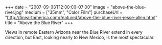 +++
date = "2007-09-03T12:00:00-07:00"
image = "above-the-blue-river.jpg"
medium = ["35mm", "Color Film"]
purchaseUrl = "http://fineartamerica.com/featured/above-the-blue-river-jesse-allen.html"
title = "Above the Blue River"
+++

Views in remote Eastern Arizona near the Blue River extend in every direction, but East, looking nearly to New Mexico, is the most spectacular.
